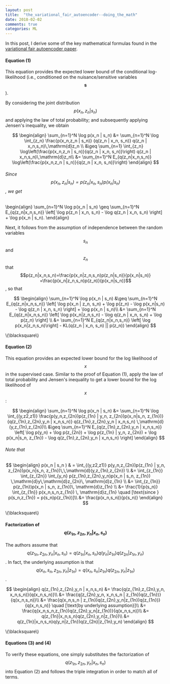 ```yaml
---
layout: post
title:  "the_variational_fair_autoencoder--doing_the_math"
date: 2018-02-02
comments: true
categories: ML
---
```

<!-- ![vfae-graph]({{site.url}}/images/vfae-graph.png) -->
In this post, I derive some of the key mathematical formulas found in the [variational
fair autoencoder paper](https://arxiv.org/pdf/1511.00830.pdf).

#### Equation (1)
This equation provides the expected lower bound of the conditional log-likelihood
(i.e., conditioned on the nuisance/sensitive variables $$\textbf{s}$$).

By considering the joint distribution $$p(x_n,z_n |s_n)$$ and applying the law
of total probability; and subsequently applying Jensen's inequality, we obtain

$$
\begin{align}
\sum_{n=1}^N \log p(x_n | s_n) &= \sum_{n=1}^N \log \int_{z_n} \frac{p(x_n,z_n | s_n)}
{q(z_n | x_n, s_n)} q(z_n | x_n,s_n)\,\mathrm{d}z_n \\
&\geq \sum_{n=1} \int_{z_n} \log\left(\frac{p(x_n,z_n | s_n)}{q(z_n | x_n, s_n)}\right)
  q(z_n | x_n,s_n)\,\mathrm{d}z_n\\
&= \sum_{n=1}^N E_{q(z_n|x_n,s_n)} \log\left(\frac{p(x_n,z_n | s_n)}{q(z_n | x_n, s_n)}\right)
\end{align}
$$

###### Since $$p(x_n,z_n | s_n) = p(z_n|x_n,s_n)p(x_n|s_n) $$, we get

\begin{align}
\sum_{n=1}^N \log p(x_n | s_n) \geq
\sum_{n=1}^N E_{q(z_n|x_n,s_n)} \left[
\log p(z_n | x_n, s_n) - \log q(z_n | x_n, s_n)
\right] + \log p(x_n | s_n).
\end{align}

Next, it follows from the assumption of independence between the random variables
$$s_n$$ and $$z_n$$ that $$p(z_n|x_n,s_n)=\frac{p(x_n|z_n,s_n)p(z_n|s_n)}{p(x_n|s_n)}
=\frac{p(x_n|z_n,s_n)p(z_n)}{p(x_n|s_n)}$$, so
that

$$
\begin{align}
\sum_{n=1}^N \log p(x_n | s_n) &\geq \sum_{n=1}^N E_{q(z_n|x_n,s_n)} \left[
\log p(x_n | z_n, s_n) + \log p(z_n) - \log p(x_n|s_n) - \log q(z_n | x_n, s_n)
\right] + \log p(x_n | s_n)\\
&= \sum_{n=1}^N E_{q(z_n|x_n,s_n)} \left[ \log p(x_n|z_n,s_n) - \log q(z_n | x_n, s_n) + \log p(z_n) \right] \\
&= \sum_{n=1}^N E_{q(z_n|x_n,s_n)} \left[ \log p(x_n|z_n,s_n)\right] - KL(q(z_n | x_n, s_n) || p(z_n))
\end{align}
$$

\\(\blacksquare\\)

#### Equation (2)
This equation provides an expected lower bound for the log likelihood of $$x$$ in the supervised case.
Similar to the proof of Equation (1), apply the law of total probability and
Jensen's inequality to get a lower bound for the log likelihood of $$x$$:

$$
\begin{align}
\sum_{n=1}^N \log p(x_n | s_n) &=
\sum_{n=1}^N \log \int_{(y,z2,z1)} \frac{p(y_n,z_{2n})p(z_{1n} | y_n, z_{2n})p(x_n|s_n, z_{1n})}
{q(z_{1n},z_{2n},y_n | x_n,s_n)} q(z_{1n},z_{2n},y_n | x_n,s_n) \,\mathrm{d}(y,z_{1n},z_{2n})\\
&\geq \sum_{n=1}^N E_{q(z_{1n},z_{2n},y_n | x_n,s_n)} \left[
\log p(y_n) +
\log p(z_{2n}) +
\log p(z_{1n} | y_n, z_{2n}) +
\log p(x_n|s_n, z_{1n}) -
\log q(z_{1n},z_{2n},y_n | x_n,s_n)
\right]
\end{align}
$$

###### Note that

$$
\begin{align}
p(x_n | s_n ) & = \int_{(y,z2,z1)} p(y_n,z_{2n})p(z_{1n} | y_n, z_{2n})p(x_n|s_n, z_{1n})\,\,\mathrm{d}(y,z_{1n},z_{2n}) \\
&= \int_{z_{1n}} \int_{z_{2n}} \int_{y_n} p(z_{1n},z_{2n},y_n)p(x_n | s_n, z_{1n}) \,\mathrm{d}y\,\mathrm{d}z_{2n}\,
\mathrm{d}z_{1n} \\
&= \int_{z_{1n}} p(z_{1n})p(x_n | s_n, z_{1n})\, \mathrm{d}z_{1n} \\
&= \frac{1}{p(s_n)} \int_{z_{1n}} p(x_n,s_n,z_{1n}) \, \mathrm{d}z_{1n}
\quad [\text{since } p(s_n,z_{1n}) = p(s_n)p(z_{1n})]\\
&= \frac{p(x_n,s_n)}{p(s_n)}
\end{align}
$$

\\(\blacksquare\\)

#### Factorization of $$q(z_{1n},z_{2n},y_n | x_n,s_n)$$
The authors assume that $$q(z_{1n},z_{2n},y_n | x_n,s_n) = q(z_{1n}|x_n,s_n)
q(y_n|z_{1n})q(z_{2n}|z_{1n},y_n)$$. In fact, the underlying assumption is that
$$q(x_n,s_n,z_{2n},y_n | z_{1n})= q(x_n,s_n | z_{1n})q(z_{2n},y_n|z_{1n})$$.

$$
\begin{align}
q(z_{1n},z_{2n},y_n | x_n,s_n) &= \frac{q(z_{1n},z_{2n},y_n, x_n,s_n)}{q(x_n,s_n)}\\
&= \frac{q(z_{2n},y_n, x_n,s_n | z_{1n})q(z_{1n})}{q(x_n,s_n)}\\
&= \frac{q(x_n,s_n | z_{1n})q(z_{2n},y_n|z_{1n})q(z_{1n})}{q(x_n,s_n)} \quad
[\text{by underlying assumption}]\\
&= \frac{q(x_n,s_n,z_{1n})q(z_{2n},y_n|z_{1n})}{q(x_n,s_n)}\\
&= q(z_{1n}|x_n,s_n)q(z_{2n},y_n|z_{1n})\\
&= q(z_{1n}|x_n,s_n)q(y_n|z_{1n})q(z_{2n}|z_{1n},y_n)
\end{align}
$$

\\(\blacksquare\\)

#### Equations (3) and (4)
To verify these equations, one simply substitutes the factorization of $$q(z_{1n},z_{2n},y_n | x_n,s_n)$$
into Equation (2) and follows the triple integration in order to match all of terms.
